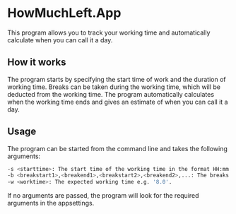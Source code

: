 # HowMuchLeft.App
This program allows you to track your working time and automatically calculate when you can call it a day.
 
 ## How it works
The program starts by specifying the start time of work and the duration of working time. Breaks can be taken during the working time, which will be deducted from the working time. The program automatically calculates when the working time ends and gives an estimate of when you can call it a day.

## Usage
The program can be started from the command line and takes the following arguments:

```bash
-s <starttime>: The start time of the working time in the format HH:mm.
-b <breakstart1>,<breakend1>,<breakstart2>,<breakend2>,...: The breaks during the working time as a list of start and stop times in the format HH:mm,HH:mm,HH:mm,HH:mm,...
-w <worktime>: The expected working time e.g. '8.0'.
```

If no arguments are passed, the program will look for the required arguments in the appsettings.
